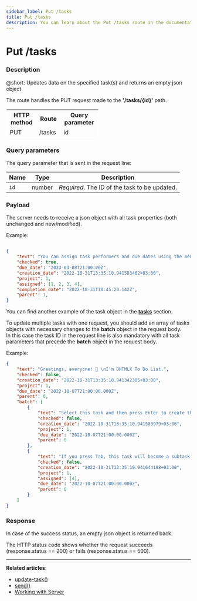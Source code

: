 ```yaml
---
sidebar_label: Put /tasks
title: Put /tasks
description: You can learn about the Put /tasks route in the documentation of the DHTMLX JavaScript To Do List library. Browse developer guides and API reference, try out code examples and live demos, and download a free 30-day evaluation version of DHTMLX To Do List.
---
```


# Put /tasks

### Description

@short: Updates data on the specified task(s) and returns an empty json object

The route handles the PUT request made to the **'/tasks/{id}'** path.

<table style="border: 1px solid white; border-collapse: collapse; width:50%">
<thead style="border: 1px solid white; border-collapse: collapse;">
<th style="width:25%">HTTP method</th>
<th style="width:25%">Route</th>
<th style="width:25%">Query parameter</th>
</thead>
<tbody style="border: 1px solid white; border-collapse: collapse">
<tr>
<td>PUT</td>
<td>/tasks</td>
<td>id</td>
</tr>
</tbody>
</table>

### Query parameters

The query parameter that is sent in the request line:

| Name       | Type        | Description |
| ----------- | ----------- | ----------- |
| `id`       |  number   | *Required*. The ID of the task to be updated.|


### Payload

The server needs to receive a json object with all task properties (both unchanged and new/modified).

Example:

~~~json

{
    "text": "You can assign task performers and due dates using the menu.",
    "checked": true,
    "due_date": "2033-03-08T21:00:00Z",
    "creation_date": "2022-10-31T13:35:10.941583462+03:00",
    "project": 1,
    "assigned": [1, 2, 3, 4],
    "completion_date": "2022-10-31T10:45:20.142Z",
    "parent": 1,
}
~~~

You can find another example of the task object in the [**tasks**](api/configs/tasks_config.md) section.

To update multiple tasks with one request, you should add an array of tasks objects with necessary changes to the **batch** object in the request body.<br> In this case the task ID in the request line is also mandatory with all task parameters that precede the **batch** object in the request body.

Example:

~~~json 
{
    "text": "Greetings, everyone! 👋 \nI'm DHTMLX To Do List.",
    "checked": false,
    "creation_date": "2022-10-31T13:35:10.941342305+03:00",
    "project": 1,
    "due_date": "2022-10-07T21:00:00.000Z",
    "parent": 0,
    "batch": [
        {
            "text": "Select this task and then press Enter to create the task below 👇",
            "checked": false,
            "creation_date": "2022-10-31T13:35:10.941583979+03:00",
            "project": 1,
            "due_date": "2022-10-07T21:00:00.000Z",
            "parent": 0
        },
        {
            "text": "If you press Tab, this task will become a subtask. To edit it, press Ctrl (Cmd) + Enter.",
            "checked": false,
            "creation_date": "2022-10-31T13:35:10.941644198+03:00",
            "project": 1,
            "assigned": [4],
            "due_date": "2022-10-07T21:00:00.000Z",
            "parent": 0
        }
    ]
}
~~~


### Response
  
In case of the success status, an empty json object is returned back. 

The HTTP status code shows whether the request succeeds (response.status == 200) or fails (response.status == 500).



---

**Related articles**:

- [update-task()](api/methods/updatetask_method.md)
- [send()](api/rest_api/methods/send_method.md)
- [Working with Server](guides/working_with_server.md)